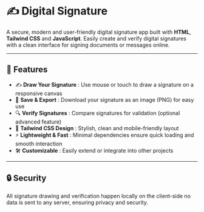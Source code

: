 # ✍️ Digital Signature

A secure, modern and user-friendly digital signature app built with **HTML**, **Tailwind CSS** and **JavaScript**. Easily create and verify digital signatures with a clean interface for signing documents or messages online.

---

## 🚀 Features

- ✍️ **Draw Your Signature** : Use mouse or touch to draw a signature on a responsive canvas  
- 💾 **Save & Export** : Download your signature as an image (PNG) for easy use  
- 🔍 **Verify Signatures** : Compare signatures for validation (optional advanced feature)  
- 🎨 **Tailwind CSS Design** : Stylish, clean and mobile-friendly layout  
- ⚡ **Lightweight & Fast** : Minimal dependencies ensure quick loading and smooth interaction  
- 🛠️ **Customizable** : Easily extend or integrate into other projects  

---

## 🔒 Security

All signature drawing and verification happen locally on the client-side no data is sent to any server, ensuring privacy and security.
